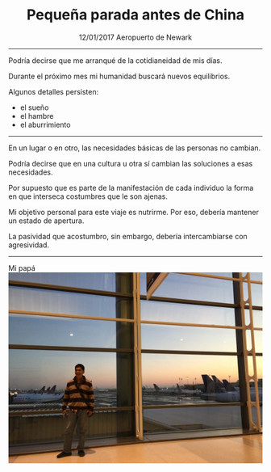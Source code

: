 # <center>Pequeña parada antes de China</center>

<center>
12/01/2017  
Aeropuerto de Newark
</center>

---

Podría decirse que me arranqué de la cotidianeidad de mis días.  

Durante el próximo mes mi humanidad buscará nuevos equilibrios.  

Algunos detalles persisten:

- el sueño
- el hambre
- el aburrimiento

---

En un lugar o en otro, las necesidades básicas de las personas no cambian.  

Podría decirse que en una cultura u otra sí cambian las soluciones a esas necesidades.  

Por supuesto que es parte de la manifestación de cada individuo la forma en que interseca costumbres que le son ajenas.  

Mi objetivo personal para este viaje es nutrirme. Por eso, debería mantener un estado de apertura.  

La pasividad que acostumbro, sin embargo, debería intercambiarse con agresividad.

---

<div class="swiper my-carousel">
  <div class="swiper-wrapper">
    <div class="swiper-slide">
        <div class="slide-title">Mi papá</div>
        <img src="imgs/LD001.jpg" alt="Mi papá">
    </div>
  </div>
  <div class="swiper-pagination"></div>
  <div class="swiper-button-prev"></div>
  <div class="swiper-button-next"></div>
</div>
